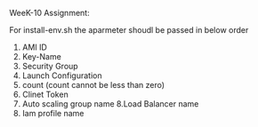 WeeK-10 Assignment:

For install-env.sh the aparmeter shoudl be passed in below order
1. AMI ID
2. Key-Name
3. Security Group
4. Launch Configuration
5. count (count cannot be less than zero)
6. Clinet Token
7. Auto scaling group name
8.Load Balancer name
9. Iam profile name

